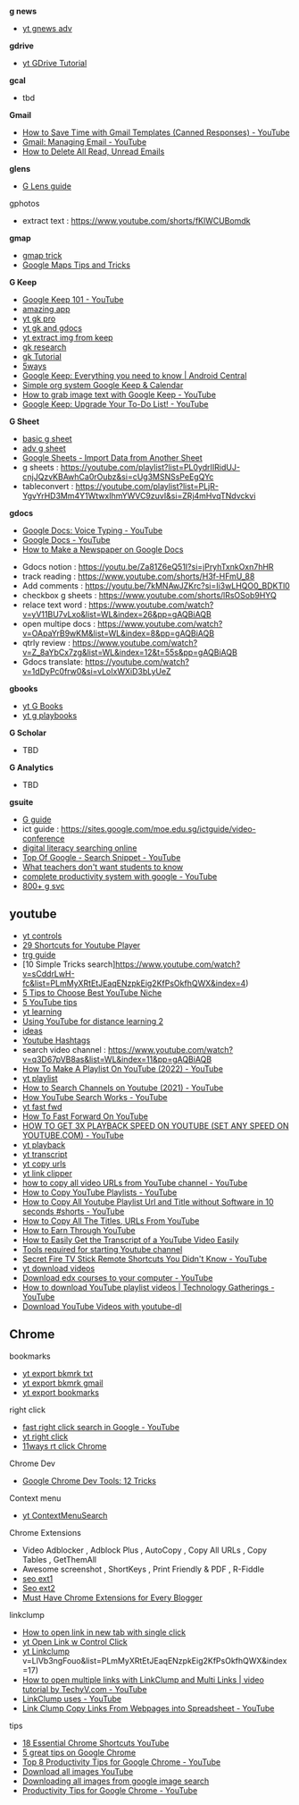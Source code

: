 **g news**
* [yt gnews adv](https://youtu.be/FtSeAwRhPKs?si=AKuo_GFeXaXGPivt)

**gdrive**
* [yt GDrive Tutorial](https://www.youtube.com/watch?v=G5B6ksOKlYI&list=PLmMyXRtEtJEaqENzpkEig2KfPsOkfhQWX&index=12)

**gcal**
* tbd

**Gmail**
* [How to Save Time with Gmail Templates (Canned Responses) - YouTube](https://www.youtube.com/watch?v=W-eg49KPFIk)
* [Gmail: Managing Email - YouTube](https://www.youtube.com/watch?v=qTeZlPja5N4&list=PLmMyXRtEtJEaqENzpkEig2KfPsOkfhQWX&index=21)
* [How to Delete All Read, Unread Emails](https://www.youtube.com/watch?v=nwzv0GKl9Gk&list=PLmMyXRtEtJEaqQeA_068ga5GVikqkGAR9&index=27)

**glens**
* [G Lens guide](https://www.theedublogger.com/google-lens-guide/)

gphotos
* extract text : https://www.youtube.com/shorts/fKlWCUBomdk

**gmap**
* [gmap trick](https://www.youtube.com/watch?v=tlbsKEsYSWU&list=PLmMyXRtEtJEb0qXMQIZEvGmTDqDLuxkCA&index=22&pp=gAQBiAQB)
* [Google Maps Tips and Tricks](https://www.youtube.com/watch?v=CU4dBJk97AI&list=PLmMyXRtEtJEaqENzpkEig2KfPsOkfhQWX&index=3)


**G Keep**
* [Google Keep 101 - YouTube](https://www.youtube.com/watch?v=r7wV16oWE0g&list=PLmMyXRtEtJEYDIIpS02idBayhY-00iZwY&index=17)
* [amazing app](https://www.youtube.com/shorts/bEKPDXpyRnc)
* [yt gk pro](https://youtu.be/-HZkasJcbGA?si=V39ES1cwVJaZzNbh)
* [yt gk and gdocs](https://www.youtube.com/watch?v=1evS6m-W5ow&list=WL&index=4)
* [yt extract img from keep](https://www.youtube.com/watch?v=5DmTR1SCGgc&list=WL&index=15&pp=gAQBiAQB)
* [gk research](https://youtu.be/rnxoPlhdnYs?si=MraYctsXLQAyb_w1)
* [gk Tutorial](https://www.androidcentral.com/google-keep)
* [5ways](https://www.zdnet.com/home-and-office/work-life/5-ways-i-use-google-keep-for-maximum-productivity-and-you-should-too/#google_vignette)
* [Google Keep: Everything you need to know | Android Central](https://www.androidcentral.com/google-keep)
* [Simple org system Google Keep & Calendar](https://www.youtube.com/watch?v=64n-9s5GZPM&list=PLmMyXRtEtJEYDIIpS02idBayhY-00iZwY&index=25)
* [How to grab image text with Google Keep - YouTube](https://www.youtube.com/watch?v=fDav0_SJ588&list=PLmMyXRtEtJEaqENzpkEig2KfPsOkfhQWX&index=3)
* [Google Keep: Upgrade Your To-Do List! - YouTube](https://www.youtube.com/watch?v=PKMSbBymA70&list=PLmMyXRtEtJEaqENzpkEig2KfPsOkfhQWX&index=2)

**G Sheet**
* [basic g sheet](https://www.youtube.com/watch?v=_UWPaPer1MY&list=WL&index=10&pp=gAQBiAQB)
* [adv g sheet](https://www.youtube.com/watch?v=t0B0Tgz0b-0&list=WL&index=9&pp=gAQBiAQB)
* [Google Sheets - Import Data from Another Sheet](https://www.youtube.com/watch?v=HnIqhnl1F2A)
* g sheets : https://youtube.com/playlist?list=PL0ydrIIRidUJ-cnjJQzvKBAwhCa0rOubz&si=cUg3MSNSsPeEgQYc
* tableconvert : https://youtube.com/playlist?list=PLjR-YgvYrHD3Mm4Y1WtwxIhmYWVC9zuvI&si=ZRj4mHvqTNdvckvi

**gdocs**
* [Google Docs: Voice Typing - YouTube](https://www.youtube.com/watch?v=LIz9UWi5z4w)
* [Google Docs - YouTube](https://www.youtube.com/watch?v=kLLWdvEl77Q&list=PLmMyXRtEtJEaqENzpkEig2KfPsOkfhQWX&index=22)
* [How to Make a Newspaper on Google Docs](https://www.youtube.com/watch?v=P0sAnr2GaY8&list=PLmMyXRtEtJEYEbVO5Freg35Xl6HzMm63z&index=5)
- Gdocs notion : https://youtu.be/Za81Z6eQ51I?si=jPryhTxnkOxn7hHR
- track reading : https://www.youtube.com/shorts/H3f-HFmU_88
- Add comments : https://youtu.be/7kMNAwJZKrc?si=Ii3wLHQO0_BDKTl0
- checkbox g sheets : https://www.youtube.com/shorts/lRsOSob9HYQ
- relace text word : https://www.youtube.com/watch?v=yV11BU7vLxo&list=WL&index=26&pp=gAQBiAQB
- open multipe docs : https://www.youtube.com/watch?v=OApaYrB9wKM&list=WL&index=8&pp=gAQBiAQB
- qtrly review : https://www.youtube.com/watch?v=Z_8aYbCx7zg&list=WL&index=12&t=55s&pp=gAQBiAQB
- Gdocs translate: https://youtube.com/watch?v=1dDyPc0frw0&si=vLoIxWXiD3bLyUeZ


**gbooks**
* [yt G Books](https://www.youtube.com/watch?v=0wy8fbawzsw&list=WL&index=10)
* [yt g playbooks](https://www.youtube.com/watch?v=W84ZD31GV6I&list=WL&index=3&pp=gAQBiAQB)

**G Scholar**
* TBD

**G Analytics**
* TBD

**gsuite**
* [G guide](https://www.googleguide.com/category/query-input/)
* ict guide : https://sites.google.com/moe.edu.sg/ictguide/video-conference
* [digital literacy searching online](https://www.youtube.com/watch?v=p0hxhy2C6l0&list=PLmMyXRtEtJEYDIIpS02idBayhY-00iZwY&index=9)
* [Top Of Google - Search Snippet - YouTube](https://www.youtube.com/watch?v=9MVhnoRnFoE&list=PLmMyXRtEtJEYDIIpS02idBayhY-00iZwY&index=26)
* [What teachers don't want students to know](https://www.youtube.com/watch?v=wVc_ilWtA6g&list=PLmMyXRtEtJEYDIIpS02idBayhY-00iZwY&index=32)
* [complete productivity system with google - YouTube](https://www.youtube.com/watch?v=I4nd57FQmWE&list=PLmMyXRtEtJEYDIIpS02idBayhY-00iZwY&index=13)
* [800+ g svc](https://www.youtube.com/watch?v=WRepw27cUMc&list=PLmMyXRtEtJEaqENzpkEig2KfPsOkfhQWX&index=23)

## youtube
* [yt controls](https://www.youtube.com/watch?v=ixlrN1_XvRc&list=PLmMyXRtEtJEaMk5au5y8p8avI5kJuQPHS&index=21&pp=gAQBiAQB)
* [29 Shortcuts for Youtube Player](https://shortcutworld.com/Youtube-Player/win/Youtube-Player_Shortcuts)
* [trg guide](https://www.slideshare.net/George406752/youtube-training-guidepdf)
* [10 Simple Tricks search]https://www.youtube.com/watch?v=sCddrLwH-fc&list=PLmMyXRtEtJEaqENzpkEig2KfPsOkfhQWX&index=4)
* [5 Tips to Choose Best YouTube Niche](https://vidiq.com/blog/post/youtube-niche/)
* [5 YouTube tips](https://www.youtube.com/watch?v=XRrYeC-ZOxQ&list=PLmMyXRtEtJEaqENzpkEig2KfPsOkfhQWX&index=5)
* [yt learning](https://www.youtube.com/watch?v=EJwev7wJ_dE&list=PLmMyXRtEtJEaMk5au5y8p8avI5kJuQPHS&index=20&pp=gAQBiAQB)
* [Using YouTube for distance learning 2](https://www.youtube.com/watch?v=EJwev7wJ_dE&list=PLmMyXRtEtJEYDIIpS02idBayhY-00iZwY&index=29)
* [ideas](https://www.simplilearn.com/tutorials/social-media-marketing-tutorial/youtube-video-ideas)
* [Youtube Hashtags](https://www.youtube.com/watch?v=OONJqgy1WNE&list=PLmMyXRtEtJEaqENzpkEig2KfPsOkfhQWX&index=17)
* search video channel : https://www.youtube.com/watch?v=q3D67pVB8as&list=WL&index=11&pp=gAQBiAQB
* [How To Make A Playlist On YouTube (2022) - YouTube](https://www.youtube.com/watch?v=lnyZv9Vslts&list=PLmMyXRtEtJEaqENzpkEig2KfPsOkfhQWX&index=8)
* [yt playlist](https://www.youtube.com/watch?v=lnyZv9Vslts&list=PLmMyXRtEtJEaMk5au5y8p8avI5kJuQPHS&index=19&pp=gAQBiAQB)
* [How to Search Channels on Youtube (2021) - YouTube](https://www.youtube.com/watch?v=EtGLBp8uR_Q&list=PLmMyXRtEtJEaqENzpkEig2KfPsOkfhQWX&index=10)
* [How YouTube Search Works - YouTube](https://www.youtube.com/watch?v=gTrLniP5tSQ&list=PLmMyXRtEtJEaqENzpkEig2KfPsOkfhQWX&index=25)
* [yt fast fwd](https://www.youtube.com/watch?v=rq71XqaUh7k&list=PLmMyXRtEtJEaMk5au5y8p8avI5kJuQPHS&index=23&pp=gAQBiAQB)
* [How To Fast Forward On YouTube](https://www.youtube.com/watch?v=rq71XqaUh7k&list=PLmMyXRtEtJEaqENzpkEig2KfPsOkfhQWX&index=9)
* [HOW TO GET 3X PLAYBACK SPEED ON YOUTUBE (SET ANY SPEED ON YOUTUBE.COM) - YouTube](https://www.youtube.com/watch?v=WXZZ6_0b6q4&list=WL&index=28)
* [yt playback](https://www.youtube.com/watch?v=E526ZO5ia7M&list=PLmMyXRtEtJEaMk5au5y8p8avI5kJuQPHS&index=38&pp=gAQBiAQB)
* [yt transcript](https://streamlabs.com/content-hub/post/podcast-editor-how-to-get-the-transcript-of-a-youtube-video)
* [yt copy urls](https://www.youtube.com/watch?v=cwttM41xVBY&list=PLmMyXRtEtJEaMk5au5y8p8avI5kJuQPHS&index=22&pp=gAQBiAQB)
* [yt link clipper](https://www.youtube.com/watch?v=ei5K0py4UBQ&list=WL&index=11)
* [how to copy all video URLs from YouTube channel - YouTube](https://www.youtube.com/watch?v=aI0a4O3w6k4)
* [How to Copy YouTube Playlists - YouTube](https://www.youtube.com/watch?v=ItBTmwdFBtw&list=PLmMyXRtEtJEaqQeA_068ga5GVikqkGAR9&index=38)
* [How to Copy All Youtube Playlist Url and Title without Software in 10 seconds #shorts - YouTube](https://www.youtube.com/watch?v=zj6R9BCNhws)
* [How to Copy All The Titles, URLs From YouTube ](https://www.youtube.com/watch?v=cwttM41xVBY&list=PLmMyXRtEtJEYDIIpS02idBayhY-00iZwY&index=22)
* [How to Earn Through YouTube](https://www.youtube.com/watch?v=0J1CXoAmGEE&list=PLmMyXRtEtJEaqENzpkEig2KfPsOkfhQWX&index=11)
* [How to Easily Get the Transcript of a YouTube Video Easily](https://www.typestudio.co/blog/how-to-get-the-transcript-of-a-youtube-video)
* [Tools required for starting Youtube channel](https://www.youtube.com/watch?v=HlyhDvWEYs4&list=PLmMyXRtEtJEaqQeA_068ga5GVikqkGAR9&index=29)
* [Secret Fire TV Stick Remote Shortcuts You Didn't Know - YouTube](https://www.youtube.com/watch?v=Gp6z79JrIAA&list=WL&index=29)
* [yt download videos](https://davidwalsh.name/download-youtube-videos)
* [Download edx courses to your computer - YouTube](https://www.youtube.com/watch?v=AvAS835JiTI)
* [How to download YouTube playlist videos | Technology Gatherings - YouTube](https://www.youtube.com/watch?v=OsuRpP55QyI)
* [Download YouTube Videos with youtube-dl](https://davidwalsh.name/download-youtube-videos)


## Chrome
bookmarks
* [yt export bkmrk txt](https://www.youtube.com/watch?v=pAB0sDpL-ls&list=WL&index=18)
* [yt export bkmrk gmail](https://www.youtube.com/watch?v=yLJTARAfN1o&list=WL&index=18&pp=gAQBiAQB)
* [yt export bookmarks](https://www.youtube.com/watch?v=rhdNwFPRsC8&list=PLmMyXRtEtJEaMk5au5y8p8avI5kJuQPHS&index=3&pp=gAQBiAQB)

right click
* [fast right click search in Google - YouTube](https://www.youtube.com/watch?v=IbIAvgIfm0I&list=PLmMyXRtEtJEYDIIpS02idBayhY-00iZwY&index=4)
* [yt right click](https://www.youtube.com/watch?v=pZzkAVGTT50&list=PLmMyXRtEtJEaMk5au5y8p8avI5kJuQPHS&index=27&pp=gAQBiAQB)
* [11ways rt click Chrome](https://www.webnots.com/11-ways-to-use-right-click-context-menu-in-google-chrome/)

Chrome Dev
* [Google Chrome Dev Tools: 12 Tricks](https://www.youtube.com/watch?v=nOEw9iiopwI&list=PLmMyXRtEtJEYDIIpS02idBayhY-00iZwY&index=13)

Context menu
* [yt ContextMenuSearch](https://youtu.be/Phr5sxyjj6k?si=AKudrx9H4gZee6jh)

Chrome Extensions
* Video Adblocker , Adblock Plus , AutoCopy , Copy All URLs , Copy Tables , GetThemAll 
* Awesome screenshot  ,  ShortKeys , Print Friendly & PDF  , R-Fiddle
* [seo ext1](https://www.blurbpoint.com/seo-chrome-extensions/)
* [Seo ext2](https://ahrefs.com/blog/seo-chrome-extensions/)
* [Must Have Chrome Extensions for Every Blogger](https://www.youtube.com/watch?v=flTU5qck6jA&list=PLmMyXRtEtJEYDIIpS02idBayhY-00iZwY&index=7)


linkclump
* [How to open link in new tab with single click](https://www.youtube.com/watch?v=9joTzG8xIAw&list=PLmMyXRtEtJEYDIIpS02idBayhY-00iZwY&index=22)
* [yt Open Link w Control Click](https://www.youtube.com/watch?v=LXAZRxQXpL0)
* [yt Linkclump](https://www.youtube.com/watch?v=ahj9xuBHGTo&pp=ygUUbGlua2NsdW1wIGhvdyB0byB1c2U%3D)
v=LlVb3ngFouo&list=PLmMyXRtEtJEaqENzpkEig2KfPsOkfhQWX&index=17)
* [How to open multiple links with LinkClump and Multi Links | video tutorial by TechyV.com - YouTube](https://www.youtube.com/watch?v=JHsDPRpV5xw&list=PLmMyXRtEtJEbp_c9Q3K7rT_9Z_76niO6X&index=6)
* [LinkClump uses - YouTube](https://www.youtube.com/watch?v=6Di77JpxVa0&list=PLmMyXRtEtJEbp_c9Q3K7rT_9Z_76niO6X&index=7)
* [Link Clump Copy Links From Webpages into Spreadsheet - YouTube](https://www.youtube.com/watch?v=6_XiUMpFdj8&list=PLmMyXRtEtJEYDIIpS02idBayhY-00iZwY&index=20)

tips
* [18 Essential Chrome Shortcuts YouTube](https://www.youtube.com/watch?v=3Ky2qWDSflo&list=PLmMyXRtEtJEaqENzpkEig2KfPsOkfhQWX&index=19)
* [5 great tips on Google Chrome](https://www.youtube.com/watch?v=wnuaZIlTwWk&list=PLmMyXRtEtJEYDIIpS02idBayhY-00iZwY&index=27)
* [Top 8 Productivity Tips for Google Chrome - YouTube](https://www.youtube.com/watch?v=KXY-2fIAksY&list=PLmMyXRtEtJEaqENzpkEig2KfPsOkfhQWX&index=27)
* [Download all images YouTube](https://www.youtube.com/watch?v=Z-s0zBp1szc&list=PLmMyXRtEtJEYDIIpS02idBayhY-00iZwY&index=30)
* [Downloading all images from google image search](https://www.youtube.com/watch?v=fRmGqxOEBi4&list=PLmMyXRtEtJEYDIIpS02idBayhY-00iZwY&index=17)
* [Productivity Tips for Google Chrome - YouTube](https://www.youtube.com/watch?v=ytT8GU1ywgE&list=PLmMyXRtEtJEaqENzpkEig2KfPsOkfhQWX&index=18)






